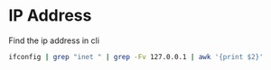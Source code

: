 # IP Address
Find the ip address in cli
```sh
ifconfig | grep "inet " | grep -Fv 127.0.0.1 | awk '{print $2}'
```
